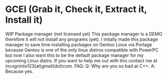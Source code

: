 # GCEI (Grab it, Check it, Extract it, Install it)
WIP Package manager (not licensed yet)
This package manager is a DEMO therefore it will not install any programs (yet).
I initally made this package manager to save time installing packages on Gentoo
Linux via Portage because Gentoo is one of the only linux distros compatible with PowerPC
but now I also want this to be the default package manager for my upcoming Linux distro.
If you want to help me out with this contact me at incogninto123(at)gmail(dot)com.
FAQ:
Q: Why are you so bad at C++.
A: Because yes.
